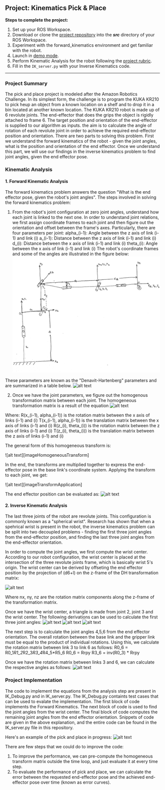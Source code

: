 ## Project: Kinematics Pick & Place

**Steps to complete the project:**  


1. Set up your ROS Workspace.
2. Download or clone the [project repository](https://github.com/udacity/RoboND-Kinematics-Project) into the ***src*** directory of your ROS Workspace.  
3. Experiment with the forward_kinematics environment and get familiar with the robot.
4. Launch in [demo mode](https://classroom.udacity.com/nanodegrees/nd209/parts/7b2fd2d7-e181-401e-977a-6158c77bf816/modules/8855de3f-2897-46c3-a805-628b5ecf045b/lessons/91d017b1-4493-4522-ad52-04a74a01094c/concepts/ae64bb91-e8c4-44c9-adbe-798e8f688193).
5. Perform Kinematic Analysis for the robot following the [project rubric](https://review.udacity.com/#!/rubrics/972/view).
6. Fill in the `IK_server.py` with your Inverse Kinematics code. 


[//]: # (Image References)

[imageRobotConfiguration]: ./WriteupImages/imageRobotConfiguration.jpg
[imageDHTransform]: ./WriteupImages/imageDHTransform.jpg
[imageDHParameters]: ./WriteupImages/imageDHParameters.jpg
[imageHomogenousTransform]: ./misc_images/imageHomogenousTransform.png
[imageFKEquation]: ./misc_images/imageFKEquation.png
[imageWristCenterEquation]: ./misc_images/imageWristCenterEquation.png
[imageFirstAngleDerivation]: ./misc_images/imageFirstAngleDerivation.png
[imageFirstAngleDerivation2]: ./misc_images/imageFirstAngleDerivation2.png
[imageFirstAngleFormation]: ./misc_images/imageFirstAngleFormation.png
[imageSecondAngleDerivation]: ./misc_images/imageSecondAngleDerivation.png
[imagePickAndPlace]: ./misc_images/imagePickAndPlace.png

---
### Project Summary
The pick and place project is modeled after the Amazon Robotics Challenge. In its simplest form, the challenge is to program the KUKA KR210 to pick heup an object from a known location on a shelf and to drop it in a bin located at another known location. The KUKA KR210 robot is made up of 6 revolute joints. The end-effector that does the grips the object is rigidly attached to frame 6. The target position and orientation of the end-effector is supplied to our algorithm as inputs. the aim is to calculate the angle of rotation of each revolute joint in order to achieve the required end-effector position and orientation. There are two parts to solving this problem. First we understand the forward kinematics of the robot - given the joint angles, what is the position and orientation of the end effector. Once we understand this part, we will use our findings in the inverse kinematics problem to find joint angles, given the end effector pose.

### Kinematic Analysis
#### 1. Forward Kinematic Analysis
The forward kinematics problem answers the question "What is the end effector pose, given the robot's joint angles". The steps involved in solving the forward kinematics problem:
1. From the robot's joint configuration at zero joint angles, understand how each joint is linked to the next one. In order to understand joint relations, we first assign coordinate frames to each joint and then figure out the orientation and offset between the frame's axes. Particularly, there are four parameters per joint:
alpha_(i-1): Angle between the z axis of link (i-1) and link (i)
a_(i-1): Distance between the z axis of link (i-1) and link (i)
d_(i): Distance between the x axis of link (i-1) and link (i)
theta_(i): Angle between the x axis of link (i-1) and link (i)
The robot's coordinate frames and some of the angles are illustrated in the figure below: 
![alt text][imageRobotConfiguration]

These parameters are known as the "Denavit-Hartenberg" parameters and are summarized in a table below.
![alt text][imageDHParameters]


2. Once we have the joint parameters, we figure out the homogenous transformation matrix between each joint. The homogeneous transformation matrix is a result of the equation
![alt text][imageDHTransform]

Where:
R(x_(i-1), alpha_(i-1)) is the rotation matrix between the x axis of links (i-1) and (i)
T(x_(i-1), alpha_(i-1)) is the translation matrix between the x axis of links (i-1) and (i)
R(z_(i), theta_(i)) is the rotation matrix between the z axis of links (i-1) and (i)
T(z_(i), theta_(i)) is the translation matrix between the z axis of links (i-1) and (i)

The general form of this homogeneous transform is:

![alt text][imageHomogeneousTransform]

In the end, the transforms are multiplied together to express the end-effector pose in the base link's coordinate system. Applying the transform to each joint, we get:

![alt text][imageTransformApplication]

The end effector position can be evaluated as:
![alt text][imageFKEquation]

#### 2. Inverse Kinematic Analysis

The last three joints of the robot are revolute joints. This configuration is commonly known as a "spherical wrist". Research has shown that when a spehrical wrist is present in the robot, the inverse kinematics problem can be split into two decoupled problems - finding the first three joint angles from the end-effector position, and finding the last three joint angles from the end-effector orientation. 

In order to compute the joint angles, we first compute the wrist center. According to our robot configuration, the wrist center is placed at the intersection of the three revolute joints frame, which is basically wrist 5's origin. The wrist center can be derived by offseting the end effector position by the projection of (d6+l) on the z-frame of the DH transformation matrix:

![alt text][imageWristCenterEquation]

Where nx, ny, nz are the rotation matrix components along the z-frame of the transformation matrix.

Once we have the wrist center, a triangle is made from joint 2, joint 3 and the wrist center. The following derivations can be used to calculate the first three joint angles:
![alt text][imageFirstAngleFormation]
![alt text][imageFirstAngleDerivation]
![alt text][imageFirstAngleDerivation2]

The next step is to calculate the joint angles 4,5,6 from the end effector orientation. The overall rotation between the base link and the gripper link must be equal to the product of individual rotations. Using this, we calculate the rotation matrix between link 3 to link 6 as follows:
R0_6 = R0_1*R1_2*R2_3*R3_4*R4_5*R5_6
R0_6 = Rrpy
R3_6 = inv(R0_3) * Rrpy

Once we have the rotation matrix between links 3 and 6, we can calculate the respective angles as follows:
![alt text][imageSecondAngleDerivation]


### Project Implementation
The code to implement the equations from the analysis step are present in IK_Debug.py and in IK_server.py. The IK_Debug.py containts test cases that can be used to evalate the implementation. The first block of code implements the Forward Kinematics. The next block of code is used to find the joint angles from the wrist center. The final block of code computes the remaining joint angles from the end effector orientation. Snippets of code are given in the above explanation, and the entire code can be found in the IK_server.py file in this repository.

Here's an example of the pick and place in progress:
![alt text][imagePickAndPlace]

There are few steps that we could do to improve the code:
1. To improve the performance, we can pre-compute the homogeneous transform matrix outside the time loop, and just evaluate it at every time step.
2. To evaluate the performance of pick and place, we can calculate the error between the requested end-effector pose and the achieved end-effector pose over time (known as error curves).


